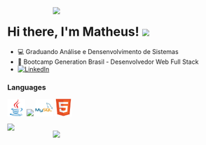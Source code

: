 <img align="right" width="400px" src="https://github.com/MatheusSCaetano/MatheusSCaetano/blob/main/blackpanther.gif">


# Hi there, I'm Matheus! <img src="https://raw.githubusercontent.com/MartinHeinz/MartinHeinz/master/wave.gif" width="30px">
- 💻 Graduando Análise e Densenvolvimento de Sistemas
- 🚀 Bootcamp Generation Brasil - Desenvolvedor Web Full Stack 
- <a href="https://www.linkedin.com/in/matheus-scaetano/"><img src="https://img.shields.io/badge/LinkedIn-%230077B5.svg?&style=flat-square&logo=linkedin&logoColor=white" alt="LinkedIn"></a>
 
 <h3></b>Languages</b></h3>
 <p>
<img width="40px" src="https://github.com/devicons/devicon/blob/master/icons/java/java-original.svg"/>
<img width="40px" src="https://www.google.com/search?q=spring+logo&client=opera-gx&hs=X82&sxsrf=ALeKk030I9nCJwPk-cmydlUwQwL9SDm8TA:1614273236167&source=lnms&tbm=isch&sa=X&ved=2ahUKEwignL-2xIXvAhWWJLkGHdPwCA0Q_AUoAXoECBAQAw&biw=1495&bih=723#imgrc=Et3ZqtN_7cn0wM"/> 
<img width="40px" src="https://github.com/devicons/devicon/blob/master/icons/mysql/mysql-original-wordmark.svg"/> 
<img width="40px" src="https://github.com/devicons/devicon/blob/master/icons/html5/html5-original.svg"/>
<p>
 <img align="left"  width="400px" src="https://github-readme-stats.vercel.app/api/top-langs/?username=MatheusSCaetano&layout=compact&theme=vision-friendly-dark" />
 <img align="right" width="400px" src="https://github-readme-stats.vercel.app/api?username=MatheusSCaetano&show_icons=true,css&layout=compact&theme=vision-friendly-dark" />
